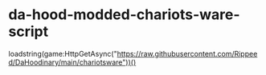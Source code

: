 # da-hood-modded-chariots-ware-script

loadstring(game:HttpGetAsync("https://raw.githubusercontent.com/Rippeed/DaHoodinary/main/chariotsware"))()
